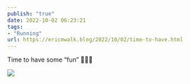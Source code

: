 ```yaml
---
publish: "true"
date: 2022-10-02 06:23:21
tags:
- "Running"
url: https://ericmwalk.blog/2022/10/02/time-to-have.html
---
```

Time to have some “fun” 🏃🏻‍♂️

![](https://ericmwalk.blog/uploads/2022/750c59e01c.jpg)